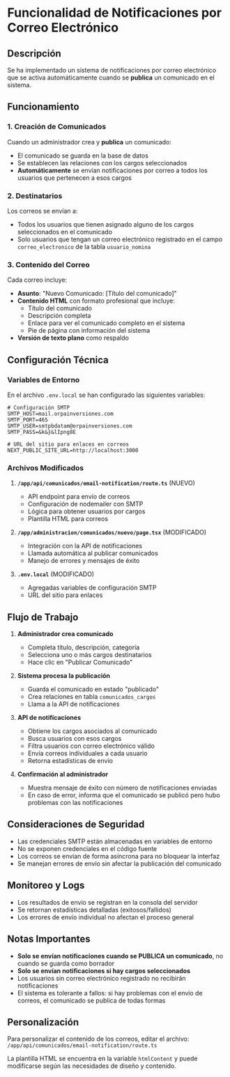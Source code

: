 # Funcionalidad de Notificaciones por Correo Electrónico

## Descripción
Se ha implementado un sistema de notificaciones por correo electrónico que se activa automáticamente cuando se **publica** un comunicado en el sistema.

## Funcionamiento

### 1. Creación de Comunicados
Cuando un administrador crea y **publica** un comunicado:
- El comunicado se guarda en la base de datos
- Se establecen las relaciones con los cargos seleccionados
- **Automáticamente** se envían notificaciones por correo a todos los usuarios que pertenecen a esos cargos

### 2. Destinatarios
Los correos se envían a:
- Todos los usuarios que tienen asignado alguno de los cargos seleccionados en el comunicado
- Solo usuarios que tengan un correo electrónico registrado en el campo `correo_electronico` de la tabla `usuario_nomina`

### 3. Contenido del Correo
Cada correo incluye:
- **Asunto**: "Nuevo Comunicado: [Título del comunicado]"
- **Contenido HTML** con formato profesional que incluye:
  - Título del comunicado
  - Descripción completa
  - Enlace para ver el comunicado completo en el sistema
  - Pie de página con información del sistema
- **Versión de texto plano** como respaldo

## Configuración Técnica

### Variables de Entorno
En el archivo `.env.local` se han configurado las siguientes variables:

```env
# Configuración SMTP
SMTP_HOST=mail.orpainversiones.com
SMTP_PORT=465
SMTP_USER=smtpbdatam@orpainversiones.com
SMTP_PASS=&k&}&lIpng8E

# URL del sitio para enlaces en correos
NEXT_PUBLIC_SITE_URL=http://localhost:3000
```

### Archivos Modificados

1. **`/app/api/comunicados/email-notification/route.ts`** (NUEVO)
   - API endpoint para envío de correos
   - Configuración de nodemailer con SMTP
   - Lógica para obtener usuarios por cargos
   - Plantilla HTML para correos

2. **`/app/administracion/comunicados/nuevo/page.tsx`** (MODIFICADO)
   - Integración con la API de notificaciones
   - Llamada automática al publicar comunicados
   - Manejo de errores y mensajes de éxito

3. **`.env.local`** (MODIFICADO)
   - Agregadas variables de configuración SMTP
   - URL del sitio para enlaces

## Flujo de Trabajo

1. **Administrador crea comunicado**
   - Completa título, descripción, categoría
   - Selecciona uno o más cargos destinatarios
   - Hace clic en "Publicar Comunicado"

2. **Sistema procesa la publicación**
   - Guarda el comunicado en estado "publicado"
   - Crea relaciones en tabla `comunicados_cargos`
   - Llama a la API de notificaciones

3. **API de notificaciones**
   - Obtiene los cargos asociados al comunicado
   - Busca usuarios con esos cargos
   - Filtra usuarios con correo electrónico válido
   - Envía correos individuales a cada usuario
   - Retorna estadísticas de envío

4. **Confirmación al administrador**
   - Muestra mensaje de éxito con número de notificaciones enviadas
   - En caso de error, informa que el comunicado se publicó pero hubo problemas con las notificaciones

## Consideraciones de Seguridad

- Las credenciales SMTP están almacenadas en variables de entorno
- No se exponen credenciales en el código fuente
- Los correos se envían de forma asíncrona para no bloquear la interfaz
- Se manejan errores de envío sin afectar la publicación del comunicado

## Monitoreo y Logs

- Los resultados de envío se registran en la consola del servidor
- Se retornan estadísticas detalladas (exitosos/fallidos)
- Los errores de envío individual no afectan el proceso general

## Notas Importantes

- **Solo se envían notificaciones cuando se PUBLICA un comunicado**, no cuando se guarda como borrador
- **Solo se envían notificaciones si hay cargos seleccionados**
- Los usuarios sin correo electrónico registrado no recibirán notificaciones
- El sistema es tolerante a fallos: si hay problemas con el envío de correos, el comunicado se publica de todas formas

## Personalización

Para personalizar el contenido de los correos, editar el archivo:
`/app/api/comunicados/email-notification/route.ts`

La plantilla HTML se encuentra en la variable `htmlContent` y puede modificarse según las necesidades de diseño y contenido.